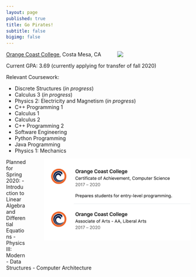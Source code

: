 ```yaml
---
layout: page
published: true
title: Go Pirates!
subtitle: false
bigimg: false
---
```

<img style="float: right; margin: 0px 0px 15px 15px;" src="https://pbs.twimg.com/profile_images/2646487952/7fd9198d72becee7c50c457e5dfaea9e_400x400.jpeg" width="200" />




[Orange Coast College](http://www.orangecoastcollege.edu/Pages/home.aspx), Costa Mesa, CA

Current GPA: 3.69 (currently applying for transfer of fall 2020)

Relevant Coursework:
- Discrete Structures (*in progress*)
- Calculus 3 (*in progress*)
- Physics 2: Electricity and Magnetism (*in progress*)
- C++ Programming 1
- Calculus 1
- Calculus 2
- C++ Programming 2
- Software Engineering
- Python Programming
- Java Programming 
- Physics 1: Mechanics


<img style="float: right; margin: 0px 0px 50px 50px;" src="/img/educationOCC.png" width="400" />
Planned for Spring 2020: 
- Introduction to Linear Algebra and Differential Equations 
- Physics III: Modern 
- Data Structures
- Computer Architecture
